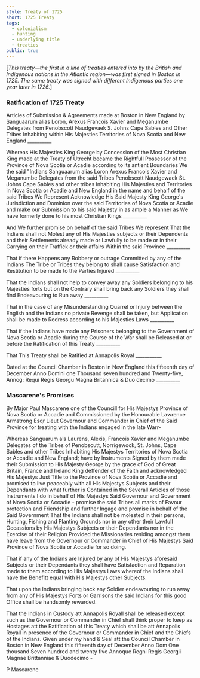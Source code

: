 ```yaml
---
style: Treaty of 1725
short: 1725 Treaty
tags:
  - colonialism
  - hunting
  - underlying title
  - treaties
public: true
---
```



[*This treaty—the first in a line of treaties entered into by the British and Indigenous nations in the Atlantic region—was first signed in Boston in 1725. The same treaty was signed with different Indigenous parties one year later in 1726.*]

### Ratification of 1725 Treaty

Articles of Submission & Agreements made at Boston in New England by Sanguaarum alias Loron, Arexus Francois Xavier and Meganumbe Delegates from Penobscott Naudgevaek S. Johns Cape Sables and Other Tribes Inhabiting within His Majesties Territories of Nova Scotia and New England __________

Whereas His Majesties King George by Concession of the Most Christian King made at the Treaty of Utrecht became the Rightfull Possessor of the Province of Nova Scotia or Acadie according to its antient Boundaries We the said "Indians Sanguaarum alias Loron Arexus Francois Xavier and Meganumbe Delegates from the said Tribes Penobscott Naudgewaek St. Johns Cape Sables and other tribes Inhabiting His Majesties and Territories in Nova Scotia or Acadie and New England in the name and behalf of the said Tribes We Represent Acknowledge His Said Majesty King George's Jurisdiction and Dominion over the said Territories of Nova Scotia or Acadie and make our Submission to his said Majesty in as ample a Manner as We have formerly done to his most Christian Kings __________

And We further promise on behalf of the said Tribes We represent That the Indians shall not Molest any of His Majesties subjects or their Dependents and their Settlements already made or Lawfully to be made or in their Carrying on their Traffick or their affairs Within the said Province __________

That if there Happens any Robbery or outrage Committed by any of the Indians The Tribe or Tribes they belong to shall cause Satisfaction and Restitution to be made to the Parties Injured __________

That the Indians shall not help to convey away any Soldiers belonging to his Majesties forts but on the Contrary shall bring back any Soldiers they shall find Endeavouring to Run away __________

That in the case of any Misunderstanding Quarrel or Injury between the English and the Indians no private Revenge shall be taken, but Application shall be made to Redress according to his Majesties Laws __________

That if the Indians have made any Prisoners belonging to the Government of Nova Scotia or Acadie during the Course of the War shall be Released at or before the Ratification of this Treaty __________

That This Treaty shall be Ratified at Annapolis Royal ___________

Dated at the Council Chamber in Boston in New England this fifteenth day of December Anno Domini one Thousand seven hundred and Twenty-five, Annog: Requi Regis Georgu Magna Britannica & Duo decimo __________

### Mascarene's Promises

By Major Paul Mascarene one of the Councill for His Majestys Province of Nova Scotia or Accadie and Commissioned by the Honourable Lawrence Armstrong Esqr Lieut Governour and Commander in Chief of the Said Province for treating with the Indians engaged in the late Warr-

Whereas Sanguarum als Laurens, Alexis, Francois Xavier and Meganumbe Delegates of the Tribes of Penobscutt, Norrigewock, St. Johns, Cape Sables and other Tribes Inhabiting His Majestys Territories of Nova Scotia or Accadie and New England; have by Instruments Signed by them made their Submission to His Majesty George by the grace of God of Great Britain, France and Ireland King deffender of the Faith and acknowledged His Majestys Just Title to the Province of Nova Scotia or Accadie and promised to live peaceably with all His Majestys Subjects and their Dependants with what further is Contained in the Severall Articles of those Instruments I do in behalf of His Majestys Said Governour and Government of Nova Scotia or Accadie - promise the said Tribes all marks of Favour protection and Friendship and further Ingage and promise in behalf of the Said Government That the Indians shall not be molested in their persons, Hunting, Fishing and Planting Grounds nor in any other their Lawfull Occassions by His Majestys Subjects or their Dependants nor in the Exercise of their Religion Provided the Missionaries residing amongst them have leave from the Governour or Commander in Chief of His Majestys Said Province of Nova Scotia or Accadie for so doing.

That if any of the Indians are Injured by any of His Majestys aforesaid Subjects or their Dependants they shall have Satisfaction and Reparation made to them according to His Majestys Laws whereof the Indians shall have the Benefitt equal with His Majestys other Subjects.

That upon the Indians bringing back any Soldier endeavouring to run away from any of His Majestys Forts or Garrisons the said Indians for this good Office shall be handsomly rewarded.

That the Indians in Custody att Annapolis Royall shall be released except such as the Governour or Commander in Chief shall think proper to keep as Hostages att the Ratification of this Treaty which shall be att Annapolis Royall in presence of the Governour or Commander in Chief and the Chiefs of the Indians. Given under my hand & Seal att the Council Chamber in Boston in New England this fifteenth day of December Anno Dom One thousand Seven hundred and twenty five Annoque Regni Regis Georgii Magnae Brittanniae & Duodecimo - 

P Mascarene
